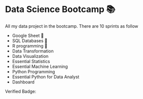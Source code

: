 # Data Science Bootcamp 📚
All my data project in the bootcamp. There are 10 sprints as follow

- Google Sheet 🐑
- SQL Databases 💽
- R programming 🔬
- Data Transformation
- Data Visualization
- Essential Statistics
- Essential Machine Learning
- Python Programming
- Essential Python for Data Analyst
- Dashboard

Verified Badge:

